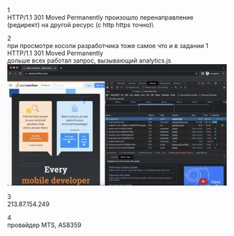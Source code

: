 1 \
HTTP/1.1 301 Moved Permanently
произошло перенаправление (редирект) на другой ресурс (с http https точно)\

2 \
при просмотре косоли разработчика тоже самое что и в задании 1 \
HTTP/1.1 301 Moved Permanently \
дольше всех работал запрос, вызывающий analytics.js \
![webload](img/webload.png)

3 \
213.87.154.249

4 \
провайдер MTS, AS8359




